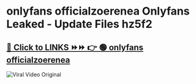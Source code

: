 
 # onlyfans officialzoerenea Onlyfans Leaked - Update Files hz5f2

## <h2><a href="https://clipsfans.com/onlyfans_officialzoerenea&ref=git">🔗 Click to LINKS ⏩⏩ 👉 🟢 onlyfans officialzoerenea </a></h2>

<a href="https://clipsfans.com/onlyfans_officialzoerenea&ref=git" rel="nofollow" data-target="animated-image.originalLink"><img src="https://i.ibb.co.com/xMMVF88/686577567.gif" alt="Viral Video Original" style="max-width: 100%; display: inline-block;" data-target="animated-image.originalImage"></a>


